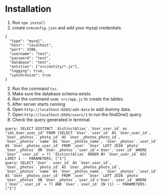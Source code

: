 # Installation
1. Run ```npm install```
2. create ```ormconfig.json``` and add your mysql credentials.
```
{
  "type": "mysql",
  "host": "localhost",
  "port": 3306,
  "username": "test",
  "password": "test",
  "database": "test",
  "entities": ["src/entity/*.js"],
  "logging": true,
  "synchronize": true
}
```
2. Run the command ```tsc```.
3. Make sure the database schema exists.
4. Run the command ```node src/app.js``` to create the tables.
5. After server starts running
6. Open ```http://localhost:6565/add-data``` to add dummy data.
7. Open ```http://localhost:6565/users/1``` to run the findOne() query.
8. Check the query generated in terminal.

```
query: SELECT DISTINCT `distinctAlias`.`User_user_id` as "ids_User_user_id" FROM (SELECT `User`.`user_id` AS `User_user_id`, `User__photos`.`photo_id` AS `User__photos_photo_id`, `User__photos`.`name` AS `User__photos_name`, `User__photos`.`user_id` AS `User__photos_user_id` FROM `user` `User` LEFT JOIN `photo` `User__photos` ON `User__photos`.`user_id`=`User`.`user_id` WHERE `User`.`user_id` = ?) `distinctAlias` ORDER BY `User_user_id` ASC LIMIT 1 -- PARAMETERS: ["1"]
query: SELECT `User`.`user_id` AS `User_user_id`, `User__photos`.`photo_id` AS `User__photos_photo_id`, `User__photos`.`name` AS `User__photos_name`, `User__photos`.`user_id` AS `User__photos_user_id` FROM `user` `User` LEFT JOIN `photo` `User__photos` ON `User__photos`.`user_id`=`User`.`user_id` WHERE (`User`.`user_id` = ?) AND `User`.`user_id` IN (1) -- PARAMETERS: ["1"]
```
